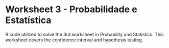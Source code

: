 # Worksheet 3 - Probabilidade e Estatística

R code utilized to solve the 3rd worksheet in Probability and Statistics. 
This worksheet covers the confidence interval and hypothesis testing.
